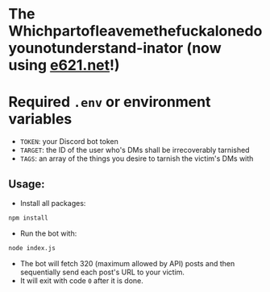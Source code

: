 # The Whichpartofleavemethefuckalonedoyounotunderstand-inator (now using [e621.net](https://e621.net/)!)

# Required `.env` or environment variables
- `TOKEN`: your Discord bot token
- `TARGET`: the ID of the user who's DMs shall be irrecoverably tarnished
- `TAGS`: an array of the things you desire to tarnish the victim's DMs with

## Usage:
- Install all packages:
```bash
npm install
```
- Run the bot with:
```bash
node index.js
```
- The bot will fetch 320 (maximum allowed by API) posts and then sequentially send each post's URL to your victim.
- It will exit with code `0` after it is done.
